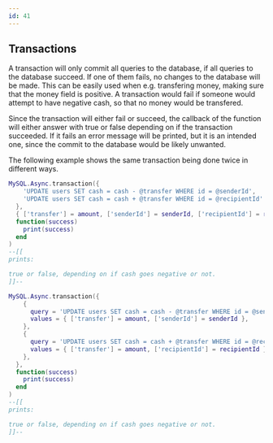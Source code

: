 ```yaml
---
id: 41
---
```


## Transactions
      
 A transaction will only commit all queries to the database, if all queries to the database succeed. If one of them fails, no changes to the database will be made. This can be easily used when e.g. transfering money, making sure that the money field is positive. A transaction would fail if someone would attempt to have negative cash, so that no money would be transfered.

Since the transaction will either fail or succeed, the callback of the function will either answer with true or false depending on if the transaction succeeded. If it fails an error message will be printed, but it is an intended one, since the commit to the database would be likely unwanted.

The following example shows the same transaction being done twice in different ways. 

```lua
MySQL.Async.transaction({
    'UPDATE users SET cash = cash - @transfer WHERE id = @senderId',
    'UPDATE users SET cash = cash + @transfer WHERE id = @recipientId'
  },
  { ['transfer'] = amount, ['senderId'] = senderId, ['recipientId'] = recipientId },
  function(success)
    print(success)
  end
)
--[[
prints:

true or false, depending on if cash goes negative or not.
]]--
```

```lua
MySQL.Async.transaction({
    {
      query = 'UPDATE users SET cash = cash - @transfer WHERE id = @senderId',
      values = { ['transfer'] = amount, ['senderId'] = senderId },
    },
    {
      query = 'UPDATE users SET cash = cash + @transfer WHERE id = @recipientId',
      values = { ['transfer'] = amount, ['recipientId'] = recipientId },
    },
  },
  function(success)
    print(success)
  end
)
--[[
prints:

true or false, depending on if cash goes negative or not.
]]--
```